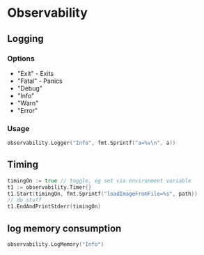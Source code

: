 # Observability

## Logging

### Options

- "Exit" - Exits
- "Fatal" - Panics
- "Debug"
- "Info"
- "Warn"
- "Error"

### Usage

```go
observability.Logger("Info", fmt.Sprintf("a=%v\n", a))
```

## Timing

```go
timingOn := true // toggle, eg set via environment variable
t1 := observability.Timer{}
t1.Start(timingOn, fmt.Sprintf("loadImageFromFile=%s", path))
// do stuff
t1.EndAndPrintStderr(timingOn)
```

## log memory consumption

```go
observability.LogMemory("Info")
```

